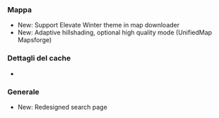 ### Mappa
- New: Support Elevate Winter theme in map downloader
- New: Adaptive hillshading, optional high quality mode (UnifiedMap Mapsforge)

### Dettagli del cache
-

### Generale
- New: Redesigned search page

